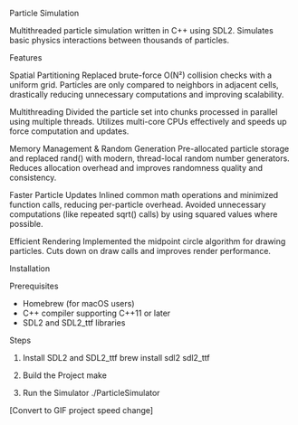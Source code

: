 Particle Simulation

Multithreaded particle simulation written in C++ using SDL2. Simulates basic physics interactions between thousands of particles.

Features

Spatial Partitioning
Replaced brute-force O(N²) collision checks with a uniform grid.
Particles are only compared to neighbors in adjacent cells, drastically reducing unnecessary computations and improving scalability.

Multithreading
Divided the particle set into chunks processed in parallel using multiple threads.
Utilizes multi-core CPUs effectively and speeds up force computation and updates.

Memory Management & Random Generation
Pre-allocated particle storage and replaced rand() with modern, thread-local random number generators.
Reduces allocation overhead and improves randomness quality and consistency.

Faster Particle Updates
Inlined common math operations and minimized function calls, reducing per-particle overhead.
Avoided unnecessary computations (like repeated sqrt() calls) by using squared values where possible.

Efficient Rendering
Implemented the midpoint circle algorithm for drawing particles.
Cuts down on draw calls and improves render performance.

Installation

Prerequisites
- Homebrew (for macOS users)
- C++ compiler supporting C++11 or later
- SDL2 and SDL2_ttf libraries

Steps
1. Install SDL2 and SDL2_ttf
   brew install sdl2 sdl2_ttf

2. Build the Project
   make

3. Run the Simulator
   ./ParticleSimulator

[Convert to GIF project speed change]